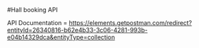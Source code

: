 #Hall booking API

API Documentation = https://elements.getpostman.com/redirect?entityId=26340816-b62e4b33-3c06-4281-993b-e04b14329dca&entityType=collection

